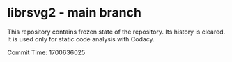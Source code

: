 # librsvg2 - main branch

This repository contains frozen state of the repository.
Its history is cleared. It is used only for static code
analysis with Codacy.

Commit Time: 1700636025